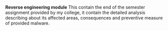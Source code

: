 **Reverse engineering module** 
This contain the end of the semester assignment provided by my college, it contain the detailed analysis describing about its affected areas, consequences and preventive measure of provided malware. 
